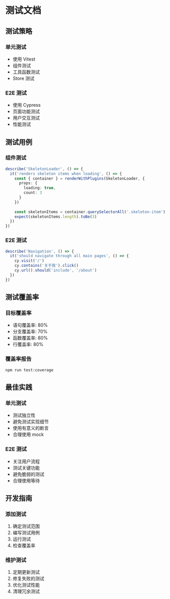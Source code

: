 # 测试文档

## 测试策略

### 单元测试
- 使用 Vitest
- 组件测试
- 工具函数测试
- Store 测试

### E2E 测试
- 使用 Cypress
- 页面功能测试
- 用户交互测试
- 性能测试

## 测试用例

### 组件测试
```typescript
describe('SkeletonLoader', () => {
  it('renders skeleton items when loading', () => {
    const { container } = renderWithPlugins(SkeletonLoader, {
      props: {
        loading: true,
        count: 3
      }
    })
    
    const skeletonItems = container.querySelectorAll('.skeleton-item')
    expect(skeletonItems.length).toBe(3)
  })
})
```

### E2E 测试
```typescript
describe('Navigation', () => {
  it('should navigate through all main pages', () => {
    cy.visit('/')
    cy.contains('关于我').click()
    cy.url().should('include', '/about')
  })
})
```

## 测试覆盖率

### 目标覆盖率
- 语句覆盖率: 80%
- 分支覆盖率: 70%
- 函数覆盖率: 80%
- 行覆盖率: 80%

### 覆盖率报告
```bash
npm run test:coverage
```

## 最佳实践

### 单元测试
- 测试独立性
- 避免测试实现细节
- 使用有意义的断言
- 合理使用 mock

### E2E 测试
- 关注用户流程
- 测试关键功能
- 避免脆弱的测试
- 合理使用等待

## 开发指南

### 添加测试
1. 确定测试范围
2. 编写测试用例
3. 运行测试
4. 检查覆盖率

### 维护测试
1. 定期更新测试
2. 修复失败的测试
3. 优化测试性能
4. 清理冗余测试 